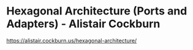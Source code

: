 # Hexagonal Architecture (Ports and Adapters) - Alistair Cockburn 
https://alistair.cockburn.us/hexagonal-architecture/
